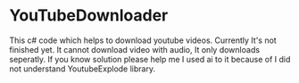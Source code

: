 # YouTubeDownloader
This c# code which helps to download youtube videos. Currently It's not finished yet. It cannot download video with audio, It only downloads seperatly. If you know solution please help me I used ai to it because of I did not understand YoutubeExplode library.

